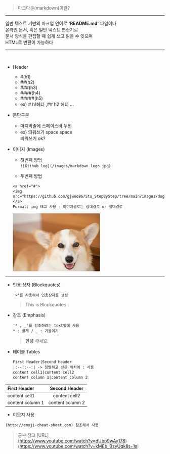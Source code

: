 >마크다운(markdown)이란?

___
일반 텍스트 기반의 마크업 언어로 
**'README.md'** 파일이나 <br>
온라인 문서, 혹은 일반 텍스트 편집기로 <br>
문서 양식을 편집할 때 쉽게 쓰고 읽을 수 잇으며<br> 
HTML로 변환이 가능하다
___
<br>

- Header
    - #(h1)
    - ##(h2)
    - ###(h3)
    - ####(h4)
    - #####(h5)  
    - ex) # h1헤더 ,## h2 헤더 ...

- 문단구분 
    - 마지막줄에 스페이스바 두번
    - ex) 띄워쓰기 space space  
     띄워쓰기 ok?

- 이미지 (Images)
    -  첫번째 방법  
    ```![Github log](/images/markdown_logo.jpg)```

    -   두번째 방법  
    ```
    <a href="#">
    <img src="https://github.com/gjwoo96/Stu_StepByStep/tree/main/images/dog.jpg">
    </a>
    Format: img 태그 사용 - 이미지경로는 상대경로 or 절대경로
    ```
    <a href="#">
    <img src="https://github.com/gjwoo96/Stu_StepByStep/blob/main/MarkDown/images/dog.jpg?raw=true">
    </a>
______

- 인용 상자 (Blockquotes)

    ``` '>'를 사용해서 인용상자를 생성 ```
    > This is Blockquotes

- 강조 (Emphasis)  
    ``` 
    '* , _'를 강조하려는 text앞에 사용
    * : 굵게 / _ : 기울이기
    ```
    > **안녕** _하세요_.

- 테이블 Tables
    ```
    First Header|Second Header
    |:--|:--:| -> 정렬하고 싶은 위치에 : 사용
    content cell1|content cell2
    content column 1|content column 2
    ```
First Header|Second Header
|:--|:--:|
content cell1|content cell2
content column 1|content column 2

- 이모지 사용
```
(http://emoji-cheat-sheet.com) 참조해서 사용
```

> 공부 참고 [URL]   
    (https://www.youtube.com/watch?v=dUbp9wAy178)  
(https://www.youtube.com/watch?v=kMEb_BzyUqk&t=1s)     

